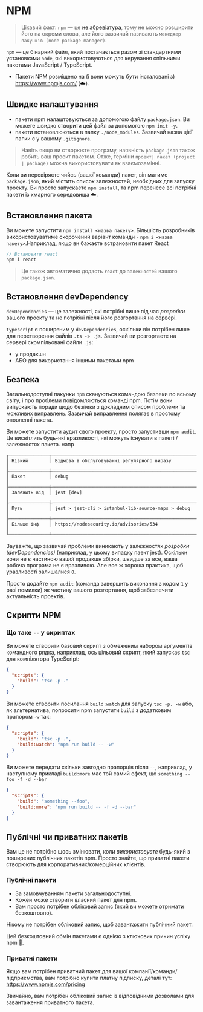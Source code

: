 # NPM 

> Цікавий факт: `npm` — це [не абревіатура](https://twitter.com/npmjs/status/347057301401763840), тому не можно розширити його на окреми слова, але його зазвичай називають `менеджер пакунків (node package manager)`.

`npm` — це бінарний файл, який постачається разом зі стандартними установками `node`, які використовуються для керування спільними пакетами JavaScript / TypeScript.


* Пакети NPM розміщено на (і вони можуть бути інсталовані з) https://www.npmjs.com/ (☁️).

## Швидке налаштування

* пакети npm налаштовуються за допомогою файлу `package.json`. Ви можете швидко створити цей файл за допомогою `npm init -y`.
* пакети встановлюються в папку `./node_modules`. Зазвичай назва цієї папки є у вашому `.gitignore`.

> Навіть якщо ви створюєте програму, наявність `package.json` також робить ваш проект пакетом. Отже, терміни `проект| пакет (project | package)` можна використовувати як взаємозамінні.

Коли ви перевіряєте чийсь (вашої команди) пакет, він матиме `package.json`, який містить список залежностей, необхідних для запуску проекту. Ви просто запускаєте `npm install`, та npm перенесе всі потрібні пакети із хмарного середовища ☁️.
 
## Встановлення пакета
Ви можете запустити `npm install <назва пакету>`. Більшість розробників використовуватиме скорочений варіант команди -  `npm i <назва пакету>`.Наприклад, якщо ви бажаєте встрановити пакет React

```ts
// Встановити react
npm i react
```

> Це також автоматично додасть `react` до `залежностей` вашого `package.json`.

## Встановлення devDependency
`devDependencies` — це залежності, які потрібні лише під час *розробки* вашого проекту та не потрібні після його розгортання на сервері.

`typescript` є поширеним у `devDependencies`, оскільки він потрібен лише для перетворення файлів `.ts -> .js`. Зазвичай ви розгортаєте на сервері скомпільовані файли `.js`:

* у продакшн
* АБО для використання іншими пакетами npm

## Безпека
Загальнодоступні пакунки `npm` скануються командою безпеки по всьому світу, і про проблеми повідомляються команді npm. Потім вони випускають поради щодо безпеки з докладним описом проблеми та можливих виправлень. Зазвичай виправлення полягає в простому оновленні пакета.

Ви можете запустити аудит свого проекту, просто запустивши `npm audit`. Це висвітлить будь-які вразливості, які можуть існувати в пакеті / залежностях пакета. напр

```
┌───────────────┬──────────────────────────────────────────────────────────────┐
│ Нізкий        │ Відмова в обслуговуванні регулярного виразу                  │
├───────────────┼──────────────────────────────────────────────────────────────┤
│ Пакет         │ debug                                                        │
├───────────────┼──────────────────────────────────────────────────────────────┤
│ Залежить від  │ jest [dev]                                                   │
├───────────────┼──────────────────────────────────────────────────────────────┤
│ Путь          │ jest > jest-cli > istanbul-lib-source-maps > debug           │
├───────────────┼──────────────────────────────────────────────────────────────┤
│ Більше інф    │ https://nodesecurity.io/advisories/534                       │
└───────────────┴──────────────────────────────────────────────────────────────┘
```

Зауважте, що зазвичай проблеми виникають у залежностях *розробки (devDependencies)* (наприклад, у цьому випадку паект jest). Оскільки вони не є частиною вашої продакшн збірки, швидше за все, ваша робоча програма не є вразливою. Але все ж хороша практика, щоб уразливості залишалися `0`.

Просто додайте `npm audit` (команда завершить виконання з кодом `1` у разі помилки) як частину вашого розгортання, щоб забезпечити актуальність проектів.

## Скрипти NPM

### Що таке `--` у скриптах
Ви можете створити базовий скрипт з обмеженим набором аргументів командного рядка, наприклад, ось цільовий скрипт, який запускає `tsc` для компілятора TypeScript:

```json
{
  "scripts": {
    "build": "tsc -p ."
  }
}
```

Ви можете створити посилання `build:watch` для запуску `tsc -p. -w` або, як альтернатива, попросити npm запустити `build` з додатковим прапором `-w` так:

```json
{
  "scripts": {
    "build": "tsc -p .",
    "build:watch": "npm run build -- -w"
  }
}
```
Ви можете передати скільки завгодно прапорців після `--`, наприклад, у наступному прикладі `build:more` має той самий ефект, що `something --foo -f -d --bar`

```json
{
  "scripts": {
    "build": "something --foo",
    "build:more": "npm run build -- -f -d --bar"
  }
}
```

## Публічні чи приватних пакетів
Вам це не потрібно щось змінювати, коли *використовуєте* будь-який з поширених публічних пакетів npm. Просто знайте, що приватні пакети створюють для корпоративних/комерційних клієнтів.

### Публічні пакети
* За замовчуванням пакети загальнодоступні.
* Кожен може створити власний пакет для npm.
* Вам просто потрібен обліковий запис (який ви можете отримати безкоштовно).
 
Нікому не потрібен обліковий запис, щоб завантажити публічний пакет.

Цей безкоштовний обмін пакетами є однією з ключових причин успіху npm 🌹.

### Приватні пакети

Якщо вам потрібен приватний пакет для вашої компанії/команди/підприємства, вам потрібно купити платну підписку, деталі тут: https://www.npmjs.com/pricing

Звичайно, вам потрібен обліковий запис із відповідними дозволами для завантаження приватного пакета.
 
 